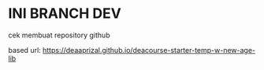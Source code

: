<h1>INI BRANCH DEV</h1>
cek membuat repository github

based url: https://deaaprizal.github.io/deacourse-starter-temp-w-new-age-lib
